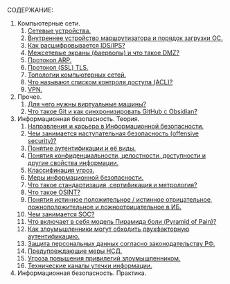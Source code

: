 СОДЕРЖАНИЕ:
1. Компьютерные сети.
	1. [Сетевые устройства.](net-devices.md)
	2. [Внутреннее устройство маршрутизатора и порядок загрузки ОС.](router-ios.md)
	3. [Как расшифровывается IDS/IPS?](ids-ips.md)
	4. [Межсетевые экраны (фаерволы) и что такое DMZ?](firewall.md)
	5. [Протокол ARP.](arp.md)
	6. [Протокол (SSL) TLS.](ssl-tls.md)
	7. [Топологии компьютерных сетей.](topologies.md)
	8. [Что называют списком контроля доступа (ACL)?](acl.md)
	9. [VPN.](vpn.md)
2. Прочее.
	1. [Для чего нужны виртуальные машины?](vm.md)
	2. [Что такое Git и как синхронизировать GitHub с Obsidian?](git-commands.md)
3. Информационная безопасность. Теория.
	1. [Направления и карьера в Информационной безопасности.](teams-careers.md)
	2. [Чем занимается наступательная безопасность (offensive security)?](offsec.md)
	3. [Понятие аутентификации и её виды.](authentication.md)
	4. [Понятия конфиденциальности, целостности, доступности и другие свойства информации.](cia-triad.md)
	5. [Классификация угроз.](threats-list.md)
	6. [Меры информационной безопасности.](sec-actions.md)
	7. [Что такое стандартизация, сертификация и метрология?](enterprise-safety.md)
	8. [Что такое OSINT?](osint.md)
	9. [Понятия истинное положительное / истинное отрицательное, ложноположительное и ложноотрицательное в ИБ.](true-false.md)
	10. [Чем занимается SOC?](soc.md)
	11. [Что включает в себя модель Пирамида боли (Pyramid of Pain)?](pyramid-of-pain.md)
	12. [Как злоумышленники могут обходить двухфакторную аутентификацию.](bypass-2fa.md)
	13. [Защита персональных данных согласно законодательству РФ.](personal-data.md)
	14. [Предупреждающие меры НСД.](unauthorized-access.md)
	15. [Угроза повышения привилегий злоумышленником.](user-based-attacks.md)
	16. [Технические каналы утечки информации.](tech-channels-info-leakage.md)
4. Информационная безопасность. Практика.
